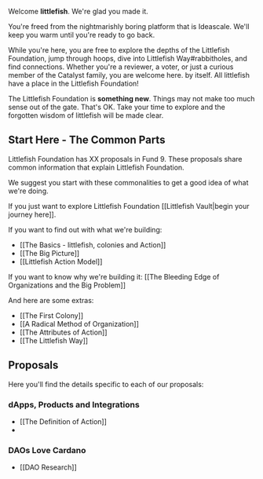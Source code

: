 Welcome **littlefish**. We're glad you made it. 

You're freed from the nightmarishly boring platform that is Ideascale. We'll keep you warm until you're ready to go back. 

While you're here, you are free to explore the depths of the Littlefish Foundation, jump through hoops, dive into Littlefish Way#rabbitholes, and find connections. Whether you're a reviewer, a voter, or just a curious member of the Catalyst family, you are welcome here. 
by itself. 
All littlefish have a place in the Littlefish Foundation!

The Littlefish Foundation is **something new**. Things may not make too much sense out of the gate. That's OK. Take your time to explore and the forgotten wisdom of littlefish will be made clear.

## Start Here - The Common Parts
Littlefish Foundation has XX proposals in Fund 9. These proposals share common information that explain Littlefish Foundation.

We suggest you start with these commonalities to get a good idea of what we're doing.

If you just want to explore Littlefish Foundation [[Littlefish Vault|begin your journey here]].

If you want to find out with what we're building: 
- [[The Basics - littlefish, colonies and Action]]
- [[The Big Picture]]
- [[Littlefish Action Model]] 

If you want to know why we're building it: [[The Bleeding Edge of Organizations and the Big Problem]]

And here are some extras: 
- [[The First Colony]]
- [[A Radical Method of Organization]]
- [[The Attributes of Action]]
- [[The Littlefish Way]]

## Proposals
Here you'll find the details specific to each of our proposals:

### dApps, Products and Integrations
- [[The Definition of Action]]
- 

### DAOs Love Cardano
- [[DAO Research]]

